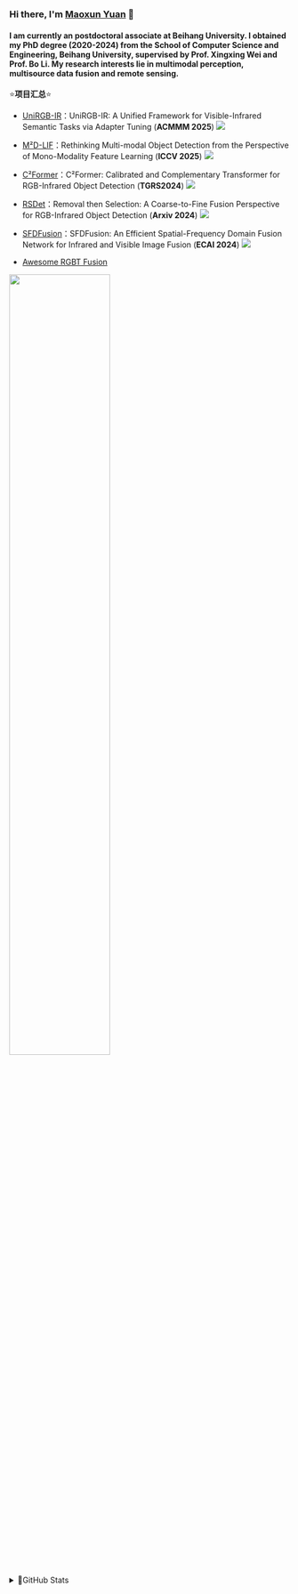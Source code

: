 ### Hi there, I'm [Maoxun Yuan](https://yuanmaoxun.github.io/) 👋

#### I am currently an postdoctoral associate at Beihang University. I obtained my PhD degree (2020-2024) from the School of Computer Science and Engineering, Beihang University, supervised by Prof. Xingxing Wei and Prof. Bo Li. My research interests lie in multimodal perception, multisource data fusion and remote sensing.


⭐**项目汇总**⭐
* [UniRGB-IR](https://github.com/PoTsui99/UniRGB-IR)：UniRGB-IR: A Unified Framework for Visible-Infrared Semantic Tasks via Adapter Tuning (**ACMMM 2025**) ![](https://unv-shield.librian.net/api/unv_shield?repo=PoTsui99/UniRGB-IR&url=https://avatars.githubusercontent.com/u/25134448&scale=0.7) 
* [M²D-LIF](https://github.com/Zhao-Tian-yi/M2D-LIF)：Rethinking Multi-modal Object Detection from the Perspective of Mono-Modality Feature Learning (**ICCV 2025**) ![](https://unv-shield.librian.net/api/unv_shield?repo=Zhao-Tian-yi/M2D-LIF&url=https://avatars.githubusercontent.com/u/25134448&scale=0.7) 
* [C²Former](https://github.com/yuanmaoxun/C2former)：C²Former: Calibrated and Complementary Transformer for RGB-Infrared Object Detection (**TGRS2024**) ![](https://unv-shield.librian.net/api/unv_shield?repo=yuanmaoxun/C2former&url=https://avatars.githubusercontent.com/u/25134448&scale=0.7)
* [RSDet](https://github.com/Zhao-Tian-yi/RSDet)：Removal then Selection: A Coarse-to-Fine Fusion Perspective for RGB-Infrared Object Detection (**Arxiv 2024**) ![](https://unv-shield.librian.net/api/unv_shield?repo=Zhao-Tian-yi/RSDet&url=https://avatars.githubusercontent.com/u/25134448&scale=0.7) 
* [SFDFusion](https://github.com/lqz2/SFDFusion)：SFDFusion: An Efficient Spatial-Frequency Domain Fusion Network for Infrared and Visible Image Fusion (**ECAI 2024**) ![](https://unv-shield.librian.net/api/unv_shield?repo=lqz2/SFDFusion&url=https://avatars.githubusercontent.com/u/25134448&scale=0.7) 

* [Awesome RGBT Fusion](https://github.com/yuanmaoxun/Awesome-RGBT-Fusion)

<img width="60%"  src="https://api.star-history.com/svg?repos=yuanmaoxun/Awesome-RGBT-Fusion&type=Date" />



<details>
<summary>🤔GitHub Stats</summary>

  <img width="50%"  src="https://github-readme-stats.vercel.app/api?username=yuanmaoxun&count_private=true&show_icons=true&include_all_commits=false&hide_border=true&hide_title=true" />
  <img width="45%"  src="https://github-readme-streak-stats.herokuapp.com/?user=yuanmaoxun&hide_border=true" />

</details>
